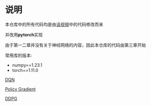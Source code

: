 # 说明
本仓库中的所有代码均是由[该视频](https://www.bilibili.com/video/BV1yv411i7xd?vd_source=d8ac0773b41304877a16e8a3ab46f066)中的代码修改而来


并改用**pytorch**实现

由于第一二章并没有关于神经网络的内容，因此本仓库的代码由第三章开始

常用库的版本:
- numpy==1.23.1
- torch==1.11.0

[DQN](lesson3/dqn/train.py)

[Policy Gradient](lesson4/policy_gradient/train.py)

[DDPG](lesson5/ddpg/train.py)